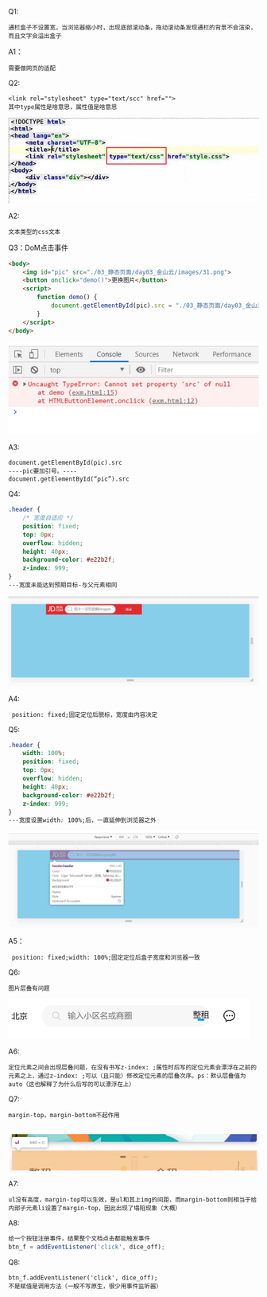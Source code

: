 Q1:
```
通栏盒子不设置宽，当浏览器缩小时，出现底部滚动条，拖动滚动条发现通栏的背景不会渲染，而且文字会溢出盒子
```

A1：

```
需要做网页的适配
```

Q2:

```
<link rel="stylesheet" type="text/scc" href="">
其中type属性是啥意思，属性值是啥意思
```

![](./image/Q2_type属性的属性值.jpg)

A2:

```
文本类型的css文本
```

Q3：DoM点击事件

```html
<body>
    <img id="pic" src="./03_静态页面/day03_金山云/images/31.png">
    <button onclick="demo()">更换图片</button>
    <script>
        function demo() {
            document.getElementById(pic).src = "./03_静态页面/day03_金山云/images/40.jpg";
        }
    </script>
</body>
```

![Q3_DOM点击事件](./image/Q3_DOM点击事件.jpg)

A3:

```
document.getElementById(pic).src
----pic要加引号。----
document.getElementById(“pic”).src
```

Q4:

```css
.header {
    /* 宽度自适应 */
    position: fixed;
    top: 0px;
    overflow: hidden;
    height: 40px;
    background-color: #e22b2f;
    z-index: 999;
}
---宽度未能达到预期目标-与父元素相同
```

![Q4_固定定位](./image/Q4_固定定位.jpg)

A4:

```
 position: fixed;固定定位后脱标，宽度由内容决定
```

Q5:

```css
.header {
    width: 100%;
    position: fixed;
    top: 0px;
    overflow: hidden;
    height: 40px;
    background-color: #e22b2f;
    z-index: 999;
}
---宽度设置width: 100%;后，一直延伸到浏览器之外
```

![Q5_固定定位](./image/Q5_固定定位.jpg)

A5：

```
 position: fixed;width: 100%;固定定位后盒子宽度和浏览器一致
```

Q6:

```
图片层叠有问题
```

![图片层叠有问题](./image/图片层叠.png)

A6:

```
定位元素之间会出现层叠问题，在没有书写z-index: ;属性时后写的定位元素会漂浮在之前的元素之上，通过z-index: ;可以（且只能）修改定位元素的层叠次序。ps：默认层叠值为auto（这也解释了为什么后写的可以漂浮在上）
```

Q7:

```
margin-top，margin-bottom不起作用
```

​      ![ul-margin](./image/ul-margin.png)

A7:

```
ul没有高度，margin-top可以生效，是ul和其上img的间距，而margin-bottom则相当于给内部子元素li设置了margin-top，因此出现了塌陷现象（大概）
```

A8:

```js
给一个按钮注册事件，结果整个文档点击都能触发事件
btn_f = addEventListener('click', dice_off);
```

Q8:

```
btn_f.addEventListener('click', dice_off);
不是赋值是调用方法（一般不写原生，很少用事件监听器）
```

